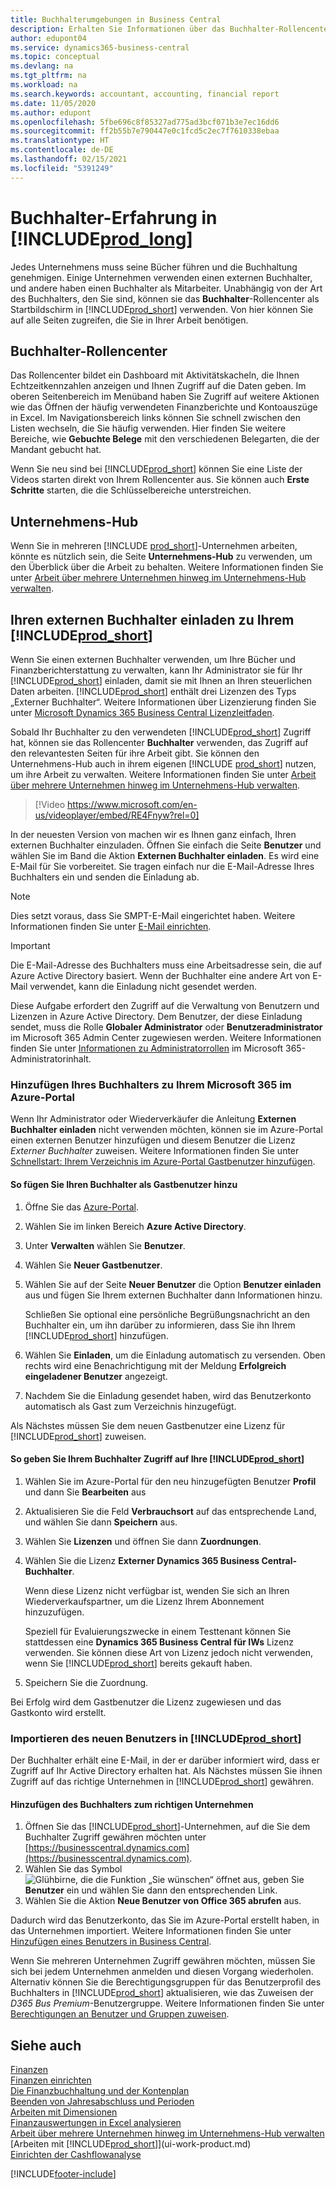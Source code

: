 ```yaml
---
title: Buchhalterumgebungen in Business Central
description: Erhalten Sie Informationen über das Buchhalter-Rollencenter und den Unternehmens-Hub, der interne und externe Buchhalter im Client-Unternehmen unterstützt.
author: edupont04
ms.service: dynamics365-business-central
ms.topic: conceptual
ms.devlang: na
ms.tgt_pltfrm: na
ms.workload: na
ms.search.keywords: accountant, accounting, financial report
ms.date: 11/05/2020
ms.author: edupont
ms.openlocfilehash: 5fbe696c8f85327ad775ad3bcf071b3e7ec16dd6
ms.sourcegitcommit: ff2b55b7e790447e0c1fcd5c2ec7f7610338ebaa
ms.translationtype: HT
ms.contentlocale: de-DE
ms.lasthandoff: 02/15/2021
ms.locfileid: "5391249"
---
```

# <a name="accountant-experiences-in-prod_long"></a>Buchhalter-Erfahrung in [!INCLUDE[prod_long](includes/prod_long.md)]

Jedes Unternehmens muss seine Bücher führen und die Buchhaltung genehmigen. Einige Unternehmen verwenden einen externen Buchhalter, und andere haben einen Buchhalter als Mitarbeiter. Unabhängig von der Art des Buchhalters, den Sie sind, können sie das **Buchhalter**-Rollencenter als Startbildschirm in [!INCLUDE[prod_short](includes/prod_short.md)] verwenden. Von hier können Sie auf alle Seiten zugreifen, die Sie in Ihrer Arbeit benötigen.  

## <a name="accountant-role-center"></a>Buchhalter-Rollencenter

Das Rollencenter bildet ein Dashboard mit Aktivitätskacheln, die Ihnen Echtzeitkennzahlen anzeigen und Ihnen Zugriff auf die Daten geben. Im oberen Seitenbereich im Menüband haben Sie Zugriff auf weitere Aktionen wie das Öffnen der häufig verwendeten Finanzberichte und Kontoauszüge in Excel. Im Navigationsbereich links können Sie schnell zwischen den Listen wechseln, die Sie häufig verwenden. Hier finden Sie weitere Bereiche, wie **Gebuchte Belege** mit den verschiedenen Belegarten, die der Mandant gebucht hat.  

Wenn Sie neu sind bei [!INCLUDE[prod_short](includes/prod_short.md)] können Sie eine Liste der Videos starten direkt von Ihrem Rollencenter aus. Sie können auch **Erste Schritte** starten, die die Schlüsselbereiche unterstreichen.  

## <a name="company-hub"></a>Unternehmens-Hub

Wenn Sie in mehreren [!INCLUDE [prod_short](includes/prod_short.md)]-Unternehmen arbeiten, könnte es nützlich sein, die Seite **Unternehmens-Hub** zu verwenden, um den Überblick über die Arbeit zu behalten.  Weitere Informationen finden Sie unter [Arbeit über mehrere Unternehmen hinweg im Unternehmens-Hub verwalten](company-hub.md).  

## <a name="inviting-your-external-accountant-to-your-prod_short"></a><a name="inviteaccountant"></a>Ihren externen Buchhalter einladen zu Ihrem [!INCLUDE[prod_short](includes/prod_short.md)]

Wenn Sie einen externen Buchhalter verwenden, um Ihre Bücher und Finanzberichterstattung zu verwalten, kann Ihr Administrator sie für Ihr [!INCLUDE[prod_short](includes/prod_short.md)] einladen, damit sie mit Ihnen an Ihren steuerlichen Daten arbeiten. [!INCLUDE[prod_short](includes/prod_short.md)] enthält drei Lizenzen des Typs „Externer Buchhalter“. Weitere Informationen über Lizenzierung finden Sie unter [Microsoft Dynamics 365 Business Central Lizenzleitfaden](https://go.microsoft.com/fwlink/?LinkId=871590).

Sobald Ihr Buchhalter zu den verwendeten [!INCLUDE[prod_short](includes/prod_short.md)] Zugriff hat, können sie das Rollencenter **Buchhalter** verwenden, das Zugriff auf den relevantesten Seiten für ihre Arbeit gibt. Sie können den Unternehmens-Hub auch in ihrem eigenen [!INCLUDE [prod_short](includes/prod_short.md)] nutzen, um ihre Arbeit zu verwalten. Weitere Informationen finden Sie unter [Arbeit über mehrere Unternehmen hinweg im Unternehmens-Hub verwalten](company-hub.md).  

> [!Video https://www.microsoft.com/en-us/videoplayer/embed/RE4Fnyw?rel=0]

In der neuesten Version von machen wir es Ihnen ganz einfach, Ihren externen Buchhalter einzuladen. Öffnen Sie einfach die Seite **Benutzer** und wählen Sie im Band die Aktion **Externen Buchhalter einladen**. Es wird eine E-Mail für Sie vorbereitet. Sie tragen einfach nur die E-Mail-Adresse Ihres Buchhalters ein und senden die Einladung ab.  

> [!Note]  
> Dies setzt voraus, dass Sie SMPT-E-Mail eingerichtet haben. Weitere Informationen finden Sie unter [E-Mail einrichten](admin-how-setup-email.md).  

<!-- ![Invite your accountant](./media/finance-invite-accountant/invite-accountant.png)-->

> [!IMPORTANT]  
> Die E-Mail-Adresse des Buchhalters muss eine Arbeitsadresse sein, die auf Azure Active Directory basiert. Wenn der Buchhalter eine andere Art von E-Mail verwendet, kann die Einladung nicht gesendet werden.
>
> Diese Aufgabe erfordert den Zugriff auf die Verwaltung von Benutzern und Lizenzen in Azure Active Directory. Dem Benutzer, der diese Einladung sendet, muss die Rolle **Globaler Administrator** oder **Benutzeradministrator** im Microsoft 365 Admin Center zugewiesen werden. Weitere Informationen finden Sie unter [Informationen zu Administratorrollen](/microsoft-365/admin/add-users/about-admin-roles) im Microsoft 365-Administratorinhalt.  

### <a name="adding-your-accountant-to-your-microsoft-365-in-the-azure-portal"></a>Hinzufügen Ihres Buchhalters zu Ihrem Microsoft 365 im Azure-Portal

Wenn Ihr Administrator oder Wiederverkäufer die Anleitung **Externen Buchhalter einladen** nicht verwenden möchten, können sie im Azure-Portal einen externen Benutzer hinzufügen und diesem Benutzer die Lizenz *Externer Buchhalter* zuweisen. Weitere Informationen finden Sie unter [Schnellstart: Ihrem Verzeichnis im Azure-Portal Gastbenutzer hinzufügen](/azure/active-directory/b2b/b2b-quickstart-add-guest-users-portal).

#### <a name="to-add-your-accountant-as-a-guest-user"></a>So fügen Sie Ihren Buchhalter als Gastbenutzer hinzu

1. Öffne Sie das [Azure-Portal](https://portal.azure.com/).
2. Wählen Sie im linken Bereich **Azure Active Directory**.
3. Unter **Verwalten** wählen Sie **Benutzer**.
4. Wählen Sie **Neuer Gastbenutzer**.
5. Wählen Sie auf der Seite **Neuer Benutzer** die Option **Benutzer einladen** aus und fügen Sie Ihrem externen Buchhalter dann Informationen hinzu.  

   Schließen Sie optional eine persönliche Begrüßungsnachricht an den Buchhalter ein, um ihn darüber zu informieren, dass Sie ihn Ihrem [!INCLUDE[prod_short](includes/prod_short.md)] hinzufügen.

6. Wählen Sie **Einladen**, um die Einladung automatisch zu versenden. Oben rechts wird eine Benachrichtigung mit der Meldung **Erfolgreich eingeladener Benutzer** angezeigt. 
7. Nachdem Sie die Einladung gesendet haben, wird das Benutzerkonto automatisch als Gast zum Verzeichnis hinzugefügt.

Als Nächstes müssen Sie dem neuen Gastbenutzer eine Lizenz für [!INCLUDE[prod_short](includes/prod_short.md)] zuweisen.

#### <a name="to-give-your-accountant-access-to-your-prod_short"></a>So geben Sie Ihrem Buchhalter Zugriff auf Ihre [!INCLUDE[prod_short](includes/prod_short.md)]

1. Wählen Sie im Azure-Portal für den neu hinzugefügten Benutzer **Profil** und dann Sie **Bearbeiten** aus
2. Aktualisieren Sie die Feld **Verbrauchsort** auf das entsprechende Land, und wählen Sie dann **Speichern** aus.
3. Wählen Sie **Lizenzen** und öffnen Sie dann **Zuordnungen**.
4. Wählen Sie die Lizenz **Externer Dynamics 365 Business Central-Buchhalter**.  
    
    Wenn diese Lizenz nicht verfügbar ist, wenden Sie sich an Ihren Wiederverkaufspartner, um die Lizenz Ihrem Abonnement hinzuzufügen.

    Speziell für Evaluierungszwecke in einem Testtenant können Sie stattdessen eine **Dynamics 365 Business Central für IWs** Lizenz verwenden. Sie können diese Art von Lizenz jedoch nicht verwenden, wenn Sie [!INCLUDE[prod_short](includes/prod_short.md)] bereits gekauft haben. 
5. Speichern Sie die Zuordnung.

Bei Erfolg wird dem Gastbenutzer die Lizenz zugewiesen und das Gastkonto wird erstellt.

### <a name="importing-the-new-user-into-prod_short"></a>Importieren des neuen Benutzers in [!INCLUDE[prod_short](includes/prod_short.md)]

Der Buchhalter erhält eine E-Mail, in der er darüber informiert wird, dass er Zugriff auf Ihr Active Directory erhalten hat. Als Nächstes müssen Sie ihnen Zugriff auf das richtige Unternehmen in [!INCLUDE[prod_short](includes/prod_short.md)] gewähren.

#### <a name="to-add-the-accountant-to-the-right-company"></a>Hinzufügen des Buchhalters zum richtigen Unternehmen

1. Öffnen Sie das [!INCLUDE[prod_short](includes/prod_short.md)]-Unternehmen, auf die Sie dem Buchhalter Zugriff gewähren möchten unter [https://businesscentral.dynamics.com](https://businesscentral.dynamics.com).
2. Wählen Sie das Symbol ![Glühbirne, die die Funktion „Sie wünschen“ öffnet](media/ui-search/search_small.png "Was möchten Sie tun?") aus, geben Sie **Benutzer** ein und wählen Sie dann den entsprechenden Link.  
3. Wählen Sie die Aktion **Neue Benutzer von Office 365 abrufen** aus.

Dadurch wird das Benutzerkonto, das Sie im Azure-Portal erstellt haben, in das Unternehmen importiert. Weitere Informationen finden Sie unter [Hinzufügen eines Benutzers in Business Central](ui-how-users-permissions.md#adduser).  

Wenn Sie mehreren Unternehmen Zugriff gewähren möchten, müssen Sie sich bei jedem Unternehmen anmelden und diesen Vorgang wiederholen. Alternativ können Sie die Berechtigungsgruppen für das Benutzerprofil des Buchhalters in [!INCLUDE[prod_short](includes/prod_short.md)] aktualisieren, wie das Zuweisen der *D365 Bus Premium*-Benutzergruppe. Weitere Informationen finden Sie unter [Berechtigungen an Benutzer und Gruppen zuweisen](ui-define-granular-permissions.md).  

## <a name="see-also"></a>Siehe auch

[Finanzen](finance.md)  
[Finanzen einrichten](finance-setup-finance.md)  
[Die Finanzbuchhaltung und der Kontenplan](finance-general-ledger.md)  
[Beenden von Jahresabschluss und Perioden](year-close-years-periods.md)  
[Arbeiten mit Dimensionen](finance-dimensions.md)  
[Finanzauswertungen in Excel analysieren](finance-analyze-excel.md)  
[Arbeit über mehrere Unternehmen hinweg im Unternehmens-Hub verwalten](company-hub.md)  
[Arbeiten mit [!INCLUDE[prod_short](includes/prod_short.md)]](ui-work-product.md)  
[Einrichten der Cashflowanalyse](finance-setup-cash-flow-analyses.md)  


[!INCLUDE[footer-include](includes/footer-banner.md)]